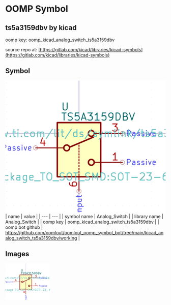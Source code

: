# OOMP Symbol  
## ts5a3159dbv  by kicad  
  
oomp key: oomp_kicad_analog_switch_ts5a3159dbv  
  
source repo at: [https://gitlab.com/kicad/libraries/kicad-symbols](https://gitlab.com/kicad/libraries/kicad-symbols)  
## Symbol  
  
[![working.png](working_600.png)](working.png)  
| name | value | 
| --- | --- | 
| symbol name | Analog_Switch | 
| library name | Analog_Switch | 
| oomp key | oomp_kicad_analog_switch_ts5a3159dbv | 
| oomp bot github | https://github.com/oomlout/oomlout_oomp_symbol_bot/tree/main/kicad_analog_switch_ts5a3159dbv/working | 
## Images  
  
[![working.png](working_140.png)](working.png)  

